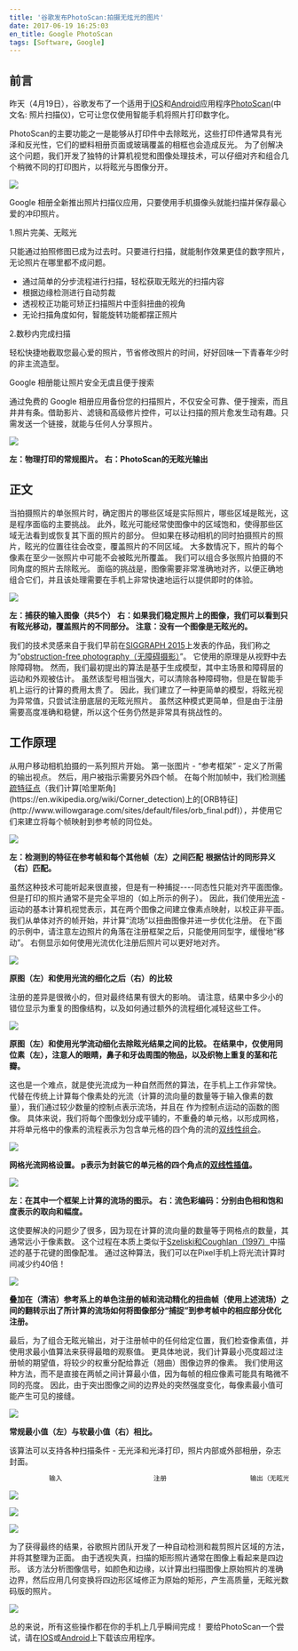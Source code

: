 ```yaml
---
title: '谷歌发布PhotoScan:拍摄无炫光的图片'
date: 2017-06-19 16:25:03
en_title: Google PhotoScan
tags: [Software, Google]
---
```


## 前言

昨天（4月19日），谷歌发布了一个适用于[IOS](https://itunes.apple.com/app/apple-store/id1165525994?mt=8)和[Android](https://play.google.com/store/apps/details?id=com.google.android.apps.photos.scanner&referrer=utm_source%3Dogb)应用程序[PhotoScan](https://blog.google/products/photos/scan-your-printed-photos-just-one-tap/)(中文名: 照片扫描仪)，它可让您仅使用智能手机将照片打印数字化。

PhotoScan的主要功能之一是能够从打印件中去除眩光，这些打印件通常具有光泽和反光性，它们的塑料相册页面或玻璃覆盖的相框也会造成反光。 为了创解决这个问题，我们开发了独特的计算机视觉和图像处理技术，可以仔细对齐和组合几个稍微不同的打印图片，以将眩光与图像分开。

![](https://blog-10039692.file.myqcloud.com/1492768068709_6900_1492768073723.png)

Google 相册全新推出照片扫描仪应用，只要使用手机摄像头就能扫描并保存最心爱的冲印照片。

1.照片完美、无眩光

只能通过拍照修图已成为过去时。只要进行扫描，就能制作效果更佳的数字照片，无论照片在哪里都不成问题。

- 通过简单的分步流程进行扫描，轻松获取无眩光的扫描内容
- 根据边缘检测进行自动剪裁
- 透视校正功能可矫正扫描照片中歪斜扭曲的视角
- 无论扫描角度如何，智能旋转功能都摆正照片

2.数秒内完成扫描

轻松快捷地截取您最心爱的照片，节省修改照片的时间，好好回味一下青春年少时的非主流造型。

Google 相册能让照片安全无虞且便于搜索

通过免费的 Google 相册应用备份您的扫描照片，不仅安全可靠、便于搜索，而且井井有条。借助影片、滤镜和高级修片控件，可以让扫描的照片愈发生动有趣。只需发送一个链接，就能与任何人分享照片。

![](https://blog-10039692.file.myqcloud.com/1492768106032_8871_1492768111080.png)

**左：物理打印的常规图片。**
**右：PhotoScan的无眩光输出**

## 正文

当拍摄照片的单张照片时，确定图片的哪些区域是实际照片，哪些区域是眩光，这是程序面临的主要挑战。 此外，眩光可能经常使图像中的区域饱和，使得那些区域无法看到或恢复其下面的照片的部分。 但如果在移动相机的同时拍摄照片的照片，眩光的位置往往会改变，覆盖照片的不同区域。 大多数情况下，照片的每个像素在至少一张照片中可能不会被眩光所覆盖。 我们可以组合多张照片拍摄的不同角度的照片去除眩光。 面临的挑战是，图像需要非常准确地对齐，以便正确地组合它们，并且该处理需要在手机上非常快速地运行以提供即时的体验。

![](https://blog-10039692.file.myqcloud.com/1492769214113_5601_1492769219082.gif)

**左：捕获的输入图像（共5个）**
**右：如果我们稳定照片上的图像，我们可以看到只有眩光移动，覆盖照片的不同部分。**
**注意：没有一个图像是无眩光的。**

我们的技术灵感来自于我们早前在[SIGGRAPH 2015](http://s2015.siggraph.org/)上发表的作品，我们称之为“[obstruction-free photography（无障碍摄影）](https://sites.google.com/site/obstructionfreephotography/)”。 它使用的原理是从视野中去除障碍物。 然而，我们最初提出的算法是基于生成模型，其中主场景和障碍层的运动和外观被估计。 虽然该型号相当强大，可以清除各种障碍物，但是在智能手机上运行的计算的费用太贵了。 因此，我们建立了一种更简单的模型，将眩光视为异常值，只尝试注册底层的无眩光照片。 虽然这种模式更简单，但是由于注册需要高度准确和稳健，所以这个任务仍然是非常具有挑战性的。

## 工作原理

从用户移动相机拍摄的一系列照片开始。 第一张图片 - “参考框架” - 定义了所需的输出视点。 然后，用户被指示需要另外四个帧。 在每个附加帧中，我们检测[稀疏特征点](https://en.wikipedia.org/wiki/Feature_detection_(computer_vision))（我们计算[哈里斯角](https://en.wikipedia.org/wiki/Corner_detection)上的[ORB特征](http://www.willowgarage.com/sites/default/files/orb_final.pdf)），并使用它们来建立将每个帧映射到参考帧的同位处。

![](https://blog-10039692.file.myqcloud.com/1492780983248_311_1492780989761.gif)


**左：检测到的特征在参考帧和每个其他帧（左）之间匹配**
**根据估计的同形异义（右）匹配。**

虽然这种技术可能听起来很直接，但是有一种捕捉----同态性只能对齐平面图像。 但是打印的照片通常不是完全平坦的（如上所示的例子）。 因此，我们使用[光流](https://en.wikipedia.org/wiki/Optical_flow) - 运动的基本计算机视觉表示，其在两个图像之间建立像素点映射，以校正非平面。 我们从单体对齐的帧开始，并计算“流场”以扭曲图像并进一步优化注册。 在下面的示例中，请注意左边照片的角落在注册框架之后，只能使用同型字，缓慢地“移动”。 右侧显示如何使用光流优化注册后照片可以更好地对齐。

![](https://blog-10039692.file.myqcloud.com/1492781126173_1090_1492781131300.gif)

**原图（左）和使用光流的细化之后（右）的比较**

注册的差异是很微小的，但对最终结果有很大的影响。 请注意，结果中多少小的错位显示为重复的图像结构，以及如何通过额外的流程细化减轻这些工件。

![](https://blog-10039692.file.myqcloud.com/1492781175515_8708_1492781180504.png)

**原图（左）和使用光学流动细化去除眩光结果之间的比较。 在结果中，仅使用同位素（左），注意人的眼睛，鼻子和牙齿周围的物品，以及织物上重复的茎和花瓣。**

这也是一个难点，就是使光流成为一种自然而然的算法，在手机上工作非常快。 代替在传统上计算每个像素处的光流（计算的流向量的数量等于输入像素的数量），我们通过较少数量的控制点表示流场，并且在 作为控制点运动的函数的图像。 具体来说，我们将每个图像划分成平铺的，不重叠的单元格，以形成网格，并将单元格中的像素的流程表示为包含单元格的四个角的流的[双线性组合](https://en.wikipedia.org/wiki/Bilinear_interpolation)。

![](https://blog-10039692.file.myqcloud.com/1492781228359_1583_1492781233086.png)


**网格光流网格设置。 p表示为封装它的单元格的四个角点的**[**双线性插值**](https://en.wikipedia.org/wiki/Bilinear_interpolation)**。**

![](https://blog-10039692.file.myqcloud.com/1492781257657_3041_1492781262652.png)

**左：在其中一个框架上计算的流场的图示。**
**右：流色彩编码：分别由色相和饱和度表示的取向和幅度。**

这使要解决的问题少了很多，因为现在计算的流向量的数量等于网格点的数量，其通常远小于像素数。 这个过程在本质上类似于[Szeliski和Coughlan（1997）](https://pdfs.semanticscholar.org/8f57/f2e7cd7ee8042a5600b4d5b5638a10f06fe2.pdf)中描述的基于花键的图像配准。 通过这种算法，我们可以在Pixel手机上将光流计算时间减少约40倍！

![](https://blog-10039692.file.myqcloud.com/1492781315620_7302_1492781320662.gif)


**叠加在（清洁）参考系上的单色注册的帧和流动精化的扭曲帧（使用上述流场）之间的翻转示出了所计算的流场如何将图像部分“捕捉”到参考帧中的相应部分优化注册。**

最后，为了组合无眩光输出，对于注册帧中的任何给定位置，我们检查像素值，并使用求最小值算法来获得最暗的观察值。 更具体地说，我们计算最小亮度超过注册帧的期望值，将较少的权重分配给靠近（翘曲）图像边界的像素。 我们使用这种方法，而不是直接在两帧之间计算最小值，因为每帧的相应像素可能具有略微不同的亮度。 因此，由于突出图像之间的边界处的突然强度变化，每像素最小值可能产生可见的接缝。

![](https://blog-10039692.file.myqcloud.com/1492781373172_734_1492781378561.png)


**常规最小值（左）与软最小值（右）相比。**

该算法可以支持各种扫描条件 - 无光泽和光泽打印，照片内部或外部相册，杂志封面。

```javascript
          输入                       注册                     输出（无眩光）

```

![](https://blog-10039692.file.myqcloud.com/1492781426124_6024_1492781431333.gif)

![](https://blog-10039692.file.myqcloud.com/1492781954516_8282_1492781959968.gif)

![](https://blog-10039692.file.myqcloud.com/1492783195883_6975_1492783201297.gif)

为了获得最终的结果，谷歌照片团队开发了一种自动检测和裁剪照片区域的方法，并将其整理为正面。 由于透视失真，扫描的矩形照片通常在图像上看起来是四边形。 该方法分析图像信号，如颜色和边缘，以计算出扫描图像上原始照片的准确边界，然后应用几何变换将四边形区域修正为原始的矩形，产生高质量，无眩光数码版的照片。

![](https://blog-10039692.file.myqcloud.com/1492783239613_4689_1492783244509.png)

总的来说，所有这些操作都在你的手机上几乎瞬间完成！ 要给PhotoScan一个尝试，请在[IOS](https://itunes.apple.com/app/apple-store/id1165525994?mt=8)或[Android](https://play.google.com/store/apps/details?id=com.google.android.apps.photos.scanner&referrer=utm_source%3Dogb)上下载该应用程序。